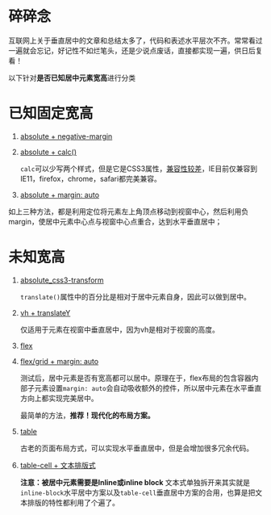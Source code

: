 # 碎碎念

互联网上关于垂直居中的文章和总结太多了，代码和表述水平层次不齐。常常看过一遍就会忘记，好记性不如烂笔头，还是少说点废话，直接都实现一遍，供日后复看！

以下针对**是否已知居中元素宽高**进行分类

# **已知固定宽高**

1. [absolute + negative-margin](http://isaacgao.cn/vertical-centeralized/1st_absolute_negative_margin.html)
2. [absolute + calc()](http://isaacgao.cn/vertical-centeralized/3nd_absolute_calc.html)
  
    `calc`可以少写两个样式，但是它是CSS3属性，[兼容性较差](https://caniuse.com/#search=calc)，IE目前仅兼容到IE11，firefox，chrome，safari都完美兼容。
3. [absolute + margin: auto](http://isaacgao.cn/vertical-centeralized/2nd_absolute_margin_auto.html)

如上三种方法，都是利用定位将元素左上角顶点移动到视窗中心，然后利用负margin，使居中元素中心点与视窗中心点重合，达到水平垂直居中；



# **未知宽高**

1. [absolute_css3-transform](http://isaacgao.cn/vertical-centeralized/4nd_absolute_transform.html)

    `translate()`属性中的百分比是相对于居中元素自身，因此可以做到居中。
2. [vh + translateY](http://isaacgao.cn/vertical-centeralized/5nd_viewport_relative.html)

    仅适用于元素在视窗中垂直居中，因为vh是相对于视窗的高度。
3. [flex](http://isaacgao.cn/vertical-centeralized/6nd_flex_box.html)

4. [flex/grid + margin: auto](http://isaacgao.cn/vertical-centeralized/9nd_flex_box_2.html)

    测试后，居中元素是否有宽高都可以居中。原理在于，flex布局的包含容器内部子元素设置`margin: auto`会自动吸收额外的控件，所以居中元素在水平垂直方向上都实现完美居中。

    最简单的方法，**推荐！现代化的布局方案。**
5. [table](http://isaacgao.cn/vertical-centeralized/8nd_table.html)
  
    古老的页面布局方式，可以实现水平垂直居中，但是会增加很多冗余代码。
6. [table-cell + 文本排版式](http://isaacgao.cn/vertical-centeralized/7nd_text_like.html)
  
    **注意：被居中元素需要是Inline或inline block**
    文本式单独拆开来其实就是`inline-block`水平居中方案以及`table-cell`垂直居中方案的合用，也算是把文本排版的特性都利用了个遍了。




